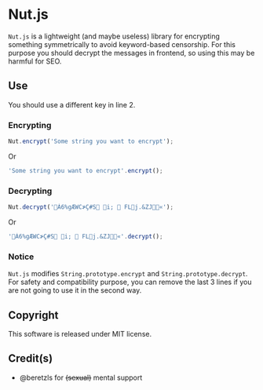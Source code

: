 # Nut.js

`Nut.js` is a lightweight (and maybe useless) library for encrypting something symmetrically to avoid keyword-based censorship. For this purpose you should decrypt the messages in frontend, so using this may be harmful for SEO.

## Use

You should use a different key in line 2.

### Encrypting

```javascript
Nut.encrypt('Some string you want to encrypt');
```

Or

```javascript
'Some string you want to encrypt'.encrypt();
```

### Decrypting

```javascript
Nut.decrypt('Á6%gÆWC≯Ç#S i;  FLj.&ZJ«');
```

Or

```javascript
'Á6%gÆWC≯Ç#S i;  FLj.&ZJ«'.decrypt();
```

### Notice

`Nut.js` modifies `String.prototype.encrypt` and `String.prototype.decrypt`. For safety and compatibility purpose, you can remove the last 3 lines if you are not going to use it in the second way.

## Copyright

This software is released under MIT license.

## Credit(s)

- @beretzls for ~~(sexual)~~ mental support